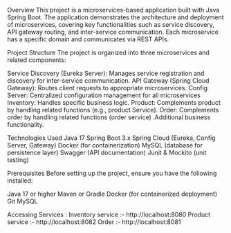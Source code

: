 Overview
This project is a microservices-based application built with Java Spring Boot. The application demonstrates the architecture and deployment of microservices, covering key functionalities such as service discovery, API gateway routing, and inter-service communication. Each microservice has a specific domain and communicates via REST APIs.

Project Structure
The project is organized into three microservices and related components:

Service Discovery (Eureka Server): Manages service registration and discovery for inter-service communication.
API Gateway (Spring Cloud Gateway): Routes client requests to appropriate microservices.
Config Server: Centralized configuration management for all microservices
Inventory: Handles specific business logic.
Product: Complements product by handling related functions (e.g., product Service).
Order: Complements order by handling related functions (order service) .Additional business functionality.

Technologies Used
Java 17
Spring Boot 3.x
Spring Cloud (Eureka, Config Server, Gateway)
Docker (for containerization)
MySQL (database for persistence layer)
Swagger (API documentation)
Junit & Mockito (unit testing)

Prerequisites
Before setting up the project, ensure you have the following installed:

Java 17 or higher
Maven or Gradle
Docker (for containerized deployment)
Git
MySQL

Accessing Services :
Inventory service :- http://localhost:8080
Product service   :- http://localhost:8082
Order             :- http://localhost:8081
